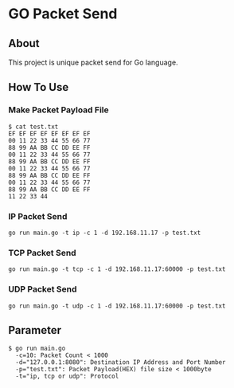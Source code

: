 # GO Packet Send

## About

This project is unique packet send for Go language.

## How To Use
### Make Packet Payload File
```
$ cat test.txt  
EF EF EF EF EF EF EF EF
00 11 22 33 44 55 66 77
88 99 AA BB CC DD EE FF 
00 11 22 33 44 55 66 77
88 99 AA BB CC DD EE FF 
00 11 22 33 44 55 66 77
88 99 AA BB CC DD EE FF 
00 11 22 33 44 55 66 77
88 99 AA BB CC DD EE FF 
11 22 33 44
```
### IP Packet Send
`go run main.go -t ip -c 1 -d 192.168.11.17 -p test.txt`

### TCP Packet Send
`go run main.go -t tcp -c 1 -d 192.168.11.17:60000 -p test.txt`

### UDP Packet Send
`go run main.go -t udp -c 1 -d 192.168.11.17:60000 -p test.txt`

## Parameter
```
$ go run main.go
  -c=10: Packet Count < 1000
  -d="127.0.0.1:8080": Destination IP Address and Port Number
  -p="test.txt": Packet Payload(HEX) file size < 1000byte
  -t="ip, tcp or udp": Protocol
```
